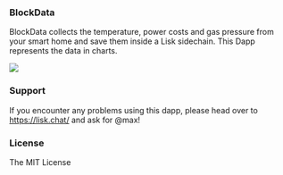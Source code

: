 ### BlockData
  
BlockData collects the temperature, power costs and gas pressure from your smart home and save them inside a Lisk sidechain. This Dapp represents the data in charts.

[![](http://i.imgur.com/sHGLEXQ.png)](https://www.youtube.com/watch?v=t0T_Ko8f39o)

### Support  
  
If you encounter any problems using this dapp, please head over to https://lisk.chat/ and ask for @max!  
  
### License  
  
The MIT License  
